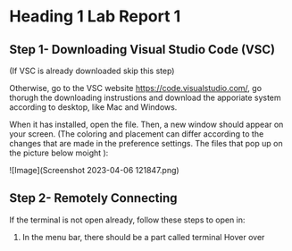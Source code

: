 # Heading 1 Lab Report 1

## Step 1- Downloading Visual Studio Code (VSC)
(If VSC is already downloaded skip this step)

Otherwise, go to the VSC website
https://code.visualstudio.com/, go thorugh the downloading instrustions and 
download the apporiate system according to desktop, like Mac and Windows.

When it has installed, open the file. Then, a new window should appear on your screen.
(The coloring and placement can differ according to the changes that are made in the
preference settings. The files that pop up on the picture below moight ): 

![Image](Screenshot 2023-04-06 121847.png)

## Step 2- Remotely Connecting 

If the terminal is not open already, follow these steps to open in:
1. In the menu bar, there should be a part called terminal
Hover over 
